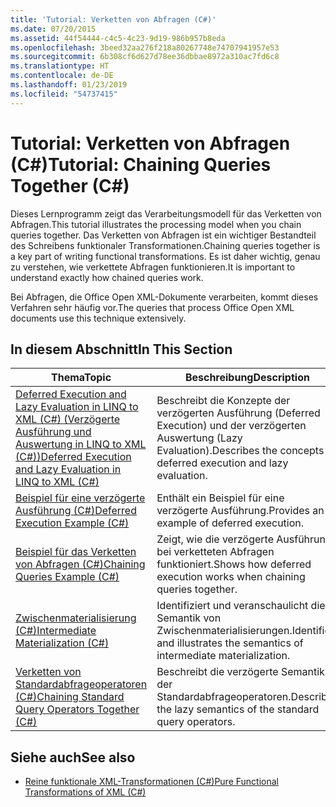 ```yaml
---
title: 'Tutorial: Verketten von Abfragen (C#)'
ms.date: 07/20/2015
ms.assetid: 44f54444-c4c5-4c23-9d19-986b957b8eda
ms.openlocfilehash: 3beed32aa276f218a80267748e74707941957e53
ms.sourcegitcommit: 6b308cf6d627d78ee36dbbae8972a310ac7fd6c8
ms.translationtype: HT
ms.contentlocale: de-DE
ms.lasthandoff: 01/23/2019
ms.locfileid: "54737415"
---
```

# <a name="tutorial-chaining-queries-together-c"></a><span data-ttu-id="1a054-102">Tutorial: Verketten von Abfragen (C#)</span><span class="sxs-lookup"><span data-stu-id="1a054-102">Tutorial: Chaining Queries Together (C#)</span></span>
<span data-ttu-id="1a054-103">Dieses Lernprogramm zeigt das Verarbeitungsmodell für das Verketten von Abfragen.</span><span class="sxs-lookup"><span data-stu-id="1a054-103">This tutorial illustrates the processing model when you chain queries together.</span></span> <span data-ttu-id="1a054-104">Das Verketten von Abfragen ist ein wichtiger Bestandteil des Schreibens funktionaler Transformationen.</span><span class="sxs-lookup"><span data-stu-id="1a054-104">Chaining queries together is a key part of writing functional transformations.</span></span> <span data-ttu-id="1a054-105">Es ist daher wichtig, genau zu verstehen, wie verkettete Abfragen funktionieren.</span><span class="sxs-lookup"><span data-stu-id="1a054-105">It is important to understand exactly how chained queries work.</span></span>  
  
 <span data-ttu-id="1a054-106">Bei Abfragen, die Office Open XML-Dokumente verarbeiten, kommt dieses Verfahren sehr häufig vor.</span><span class="sxs-lookup"><span data-stu-id="1a054-106">The queries that process Office Open XML documents use this technique extensively.</span></span>  
  
## <a name="in-this-section"></a><span data-ttu-id="1a054-107">In diesem Abschnitt</span><span class="sxs-lookup"><span data-stu-id="1a054-107">In This Section</span></span>  
  
|<span data-ttu-id="1a054-108">Thema</span><span class="sxs-lookup"><span data-stu-id="1a054-108">Topic</span></span>|<span data-ttu-id="1a054-109">Beschreibung</span><span class="sxs-lookup"><span data-stu-id="1a054-109">Description</span></span>|  
|-----------|-----------------|  
|[<span data-ttu-id="1a054-110">Deferred Execution and Lazy Evaluation in LINQ to XML (C#) (Verzögerte Ausführung und Auswertung in LINQ to XML (C#))</span><span class="sxs-lookup"><span data-stu-id="1a054-110">Deferred Execution and Lazy Evaluation in LINQ to XML (C#)</span></span>](../../../../csharp/programming-guide/concepts/linq/deferred-execution-and-lazy-evaluation-in-linq-to-xml.md)|<span data-ttu-id="1a054-111">Beschreibt die Konzepte der verzögerten Ausführung (Deferred Execution) und der verzögerten Auswertung (Lazy Evaluation).</span><span class="sxs-lookup"><span data-stu-id="1a054-111">Describes the concepts of deferred execution and lazy evaluation.</span></span>|  
|[<span data-ttu-id="1a054-112">Beispiel für eine verzögerte Ausführung (C#)</span><span class="sxs-lookup"><span data-stu-id="1a054-112">Deferred Execution Example (C#)</span></span>](../../../../csharp/programming-guide/concepts/linq/deferred-execution-example.md)|<span data-ttu-id="1a054-113">Enthält ein Beispiel für eine verzögerte Ausführung.</span><span class="sxs-lookup"><span data-stu-id="1a054-113">Provides an example of deferred execution.</span></span>|  
|[<span data-ttu-id="1a054-114">Beispiel für das Verketten von Abfragen (C#)</span><span class="sxs-lookup"><span data-stu-id="1a054-114">Chaining Queries Example (C#)</span></span>](../../../../csharp/programming-guide/concepts/linq/chaining-queries-example.md)|<span data-ttu-id="1a054-115">Zeigt, wie die verzögerte Ausführung bei verketteten Abfragen funktioniert.</span><span class="sxs-lookup"><span data-stu-id="1a054-115">Shows how deferred execution works when chaining queries together.</span></span>|  
|[<span data-ttu-id="1a054-116">Zwischenmaterialisierung (C#)</span><span class="sxs-lookup"><span data-stu-id="1a054-116">Intermediate Materialization (C#)</span></span>](../../../../csharp/programming-guide/concepts/linq/intermediate-materialization.md)|<span data-ttu-id="1a054-117">Identifiziert und veranschaulicht die Semantik von Zwischenmaterialisierungen.</span><span class="sxs-lookup"><span data-stu-id="1a054-117">Identifies and illustrates the semantics of intermediate materialization.</span></span>|  
|[<span data-ttu-id="1a054-118">Verketten von Standardabfrageoperatoren (C#)</span><span class="sxs-lookup"><span data-stu-id="1a054-118">Chaining Standard Query Operators Together (C#)</span></span>](../../../../csharp/programming-guide/concepts/linq/chaining-standard-query-operators-together.md)|<span data-ttu-id="1a054-119">Beschreibt die verzögerte Semantik der Standardabfrageoperatoren.</span><span class="sxs-lookup"><span data-stu-id="1a054-119">Describes the lazy semantics of the standard query operators.</span></span>|  
  
## <a name="see-also"></a><span data-ttu-id="1a054-120">Siehe auch</span><span class="sxs-lookup"><span data-stu-id="1a054-120">See also</span></span>

- [<span data-ttu-id="1a054-121">Reine funktionale XML-Transformationen (C#)</span><span class="sxs-lookup"><span data-stu-id="1a054-121">Pure Functional Transformations of XML (C#)</span></span>](../../../../csharp/programming-guide/concepts/linq/pure-functional-transformations-of-xml.md)
